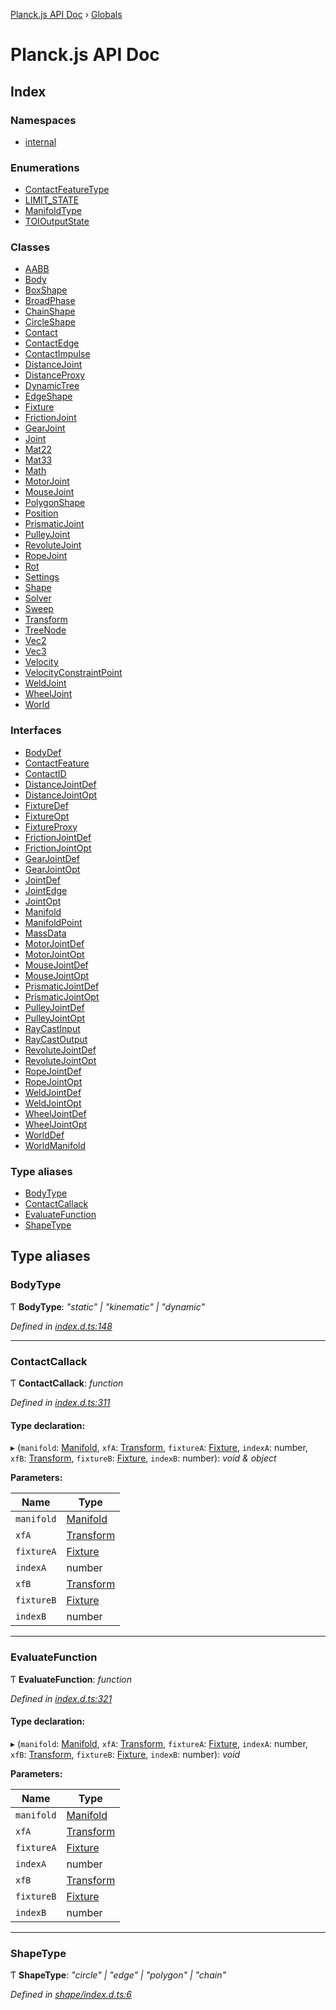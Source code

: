 [Planck.js API Doc](README.md) › [Globals](globals.md)

# Planck.js API Doc

## Index

### Namespaces

* [internal](modules/internal.md)

### Enumerations

* [ContactFeatureType](enums/contactfeaturetype.md)
* [LIMIT_STATE](enums/limit_state.md)
* [ManifoldType](enums/manifoldtype.md)
* [TOIOutputState](enums/toioutputstate.md)

### Classes

* [AABB](classes/aabb.md)
* [Body](classes/body.md)
* [BoxShape](classes/boxshape.md)
* [BroadPhase](classes/broadphase.md)
* [ChainShape](classes/chainshape.md)
* [CircleShape](classes/circleshape.md)
* [Contact](classes/contact.md)
* [ContactEdge](classes/contactedge.md)
* [ContactImpulse](classes/contactimpulse.md)
* [DistanceJoint](classes/distancejoint.md)
* [DistanceProxy](classes/distanceproxy.md)
* [DynamicTree](classes/dynamictree.md)
* [EdgeShape](classes/edgeshape.md)
* [Fixture](classes/fixture.md)
* [FrictionJoint](classes/frictionjoint.md)
* [GearJoint](classes/gearjoint.md)
* [Joint](classes/joint.md)
* [Mat22](classes/mat22.md)
* [Mat33](classes/mat33.md)
* [Math](classes/math.md)
* [MotorJoint](classes/motorjoint.md)
* [MouseJoint](classes/mousejoint.md)
* [PolygonShape](classes/polygonshape.md)
* [Position](classes/position.md)
* [PrismaticJoint](classes/prismaticjoint.md)
* [PulleyJoint](classes/pulleyjoint.md)
* [RevoluteJoint](classes/revolutejoint.md)
* [RopeJoint](classes/ropejoint.md)
* [Rot](classes/rot.md)
* [Settings](classes/settings.md)
* [Shape](classes/shape.md)
* [Solver](classes/solver.md)
* [Sweep](classes/sweep.md)
* [Transform](classes/transform.md)
* [TreeNode](classes/treenode.md)
* [Vec2](classes/vec2.md)
* [Vec3](classes/vec3.md)
* [Velocity](classes/velocity.md)
* [VelocityConstraintPoint](classes/velocityconstraintpoint.md)
* [WeldJoint](classes/weldjoint.md)
* [WheelJoint](classes/wheeljoint.md)
* [World](classes/world.md)

### Interfaces

* [BodyDef](interfaces/bodydef.md)
* [ContactFeature](interfaces/contactfeature.md)
* [ContactID](interfaces/contactid.md)
* [DistanceJointDef](interfaces/distancejointdef.md)
* [DistanceJointOpt](interfaces/distancejointopt.md)
* [FixtureDef](interfaces/fixturedef.md)
* [FixtureOpt](interfaces/fixtureopt.md)
* [FixtureProxy](interfaces/fixtureproxy.md)
* [FrictionJointDef](interfaces/frictionjointdef.md)
* [FrictionJointOpt](interfaces/frictionjointopt.md)
* [GearJointDef](interfaces/gearjointdef.md)
* [GearJointOpt](interfaces/gearjointopt.md)
* [JointDef](interfaces/jointdef.md)
* [JointEdge](interfaces/jointedge.md)
* [JointOpt](interfaces/jointopt.md)
* [Manifold](interfaces/manifold.md)
* [ManifoldPoint](interfaces/manifoldpoint.md)
* [MassData](interfaces/massdata.md)
* [MotorJointDef](interfaces/motorjointdef.md)
* [MotorJointOpt](interfaces/motorjointopt.md)
* [MouseJointDef](interfaces/mousejointdef.md)
* [MouseJointOpt](interfaces/mousejointopt.md)
* [PrismaticJointDef](interfaces/prismaticjointdef.md)
* [PrismaticJointOpt](interfaces/prismaticjointopt.md)
* [PulleyJointDef](interfaces/pulleyjointdef.md)
* [PulleyJointOpt](interfaces/pulleyjointopt.md)
* [RayCastInput](interfaces/raycastinput.md)
* [RayCastOutput](interfaces/raycastoutput.md)
* [RevoluteJointDef](interfaces/revolutejointdef.md)
* [RevoluteJointOpt](interfaces/revolutejointopt.md)
* [RopeJointDef](interfaces/ropejointdef.md)
* [RopeJointOpt](interfaces/ropejointopt.md)
* [WeldJointDef](interfaces/weldjointdef.md)
* [WeldJointOpt](interfaces/weldjointopt.md)
* [WheelJointDef](interfaces/wheeljointdef.md)
* [WheelJointOpt](interfaces/wheeljointopt.md)
* [WorldDef](interfaces/worlddef.md)
* [WorldManifold](interfaces/worldmanifold.md)

### Type aliases

* [BodyType](globals.md#bodytype)
* [ContactCallack](globals.md#contactcallack)
* [EvaluateFunction](globals.md#evaluatefunction)
* [ShapeType](globals.md#shapetype)

## Type aliases

###  BodyType

Ƭ **BodyType**: *"static" | "kinematic" | "dynamic"*

*Defined in [index.d.ts:148](https://github.com/shakiba/planck.js/blob/9a1fbe4/lib/index.d.ts#L148)*

___

###  ContactCallack

Ƭ **ContactCallack**: *function*

*Defined in [index.d.ts:311](https://github.com/shakiba/planck.js/blob/9a1fbe4/lib/index.d.ts#L311)*

#### Type declaration:

▸ (`manifold`: [Manifold](interfaces/manifold.md), `xfA`: [Transform](classes/transform.md), `fixtureA`: [Fixture](classes/fixture.md), `indexA`: number, `xfB`: [Transform](classes/transform.md), `fixtureB`: [Fixture](classes/fixture.md), `indexB`: number): *void & object*

**Parameters:**

Name | Type |
------ | ------ |
`manifold` | [Manifold](interfaces/manifold.md) |
`xfA` | [Transform](classes/transform.md) |
`fixtureA` | [Fixture](classes/fixture.md) |
`indexA` | number |
`xfB` | [Transform](classes/transform.md) |
`fixtureB` | [Fixture](classes/fixture.md) |
`indexB` | number |

___

###  EvaluateFunction

Ƭ **EvaluateFunction**: *function*

*Defined in [index.d.ts:321](https://github.com/shakiba/planck.js/blob/9a1fbe4/lib/index.d.ts#L321)*

#### Type declaration:

▸ (`manifold`: [Manifold](interfaces/manifold.md), `xfA`: [Transform](classes/transform.md), `fixtureA`: [Fixture](classes/fixture.md), `indexA`: number, `xfB`: [Transform](classes/transform.md), `fixtureB`: [Fixture](classes/fixture.md), `indexB`: number): *void*

**Parameters:**

Name | Type |
------ | ------ |
`manifold` | [Manifold](interfaces/manifold.md) |
`xfA` | [Transform](classes/transform.md) |
`fixtureA` | [Fixture](classes/fixture.md) |
`indexA` | number |
`xfB` | [Transform](classes/transform.md) |
`fixtureB` | [Fixture](classes/fixture.md) |
`indexB` | number |

___

###  ShapeType

Ƭ **ShapeType**: *"circle" | "edge" | "polygon" | "chain"*

*Defined in [shape/index.d.ts:6](https://github.com/shakiba/planck.js/blob/9a1fbe4/lib/shape/index.d.ts#L6)*
